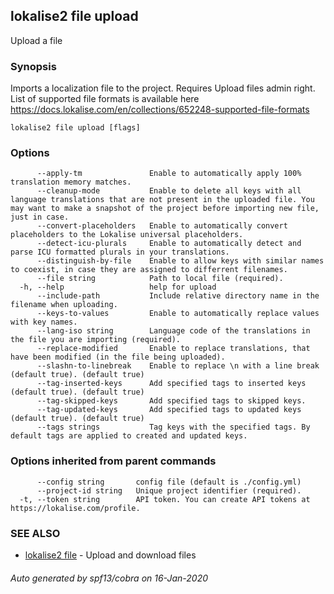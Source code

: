 ## lokalise2 file upload

Upload a file

### Synopsis

Imports a localization file to the project. Requires Upload files admin right. List of supported file formats is available here https://docs.lokalise.com/en/collections/652248-supported-file-formats

```
lokalise2 file upload [flags]
```

### Options

```
      --apply-tm               Enable to automatically apply 100% translation memory matches.
      --cleanup-mode           Enable to delete all keys with all language translations that are not present in the uploaded file. You may want to make a snapshot of the project before importing new file, just in case.
      --convert-placeholders   Enable to automatically convert placeholders to the Lokalise universal placeholders.
      --detect-icu-plurals     Enable to automatically detect and parse ICU formatted plurals in your translations.
      --distinguish-by-file    Enable to allow keys with similar names to coexist, in case they are assigned to differrent filenames.
      --file string            Path to local file (required).
  -h, --help                   help for upload
      --include-path           Include relative directory name in the filename when uploading.
      --keys-to-values         Enable to automatically replace values with key names.
      --lang-iso string        Language code of the translations in the file you are importing (required).
      --replace-modified       Enable to replace translations, that have been modified (in the file being uploaded).
      --slashn-to-linebreak    Enable to replace \n with a line break (default true). (default true)
      --tag-inserted-keys      Add specified tags to inserted keys (default true). (default true)
      --tag-skipped-keys       Add specified tags to skipped keys.
      --tag-updated-keys       Add specified tags to updated keys (default true). (default true)
      --tags strings           Tag keys with the specified tags. By default tags are applied to created and updated keys.
```

### Options inherited from parent commands

```
      --config string       config file (default is ./config.yml)
      --project-id string   Unique project identifier (required).
  -t, --token string        API token. You can create API tokens at https://lokalise.com/profile.
```

### SEE ALSO

* [lokalise2 file](lokalise2_file.md)	 - Upload and download files

###### Auto generated by spf13/cobra on 16-Jan-2020
